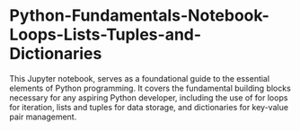 # Python-Fundamentals-Notebook-Loops-Lists-Tuples-and-Dictionaries
This Jupyter notebook, serves as a foundational guide to the essential elements of Python programming. It covers the fundamental building blocks necessary for any aspiring Python developer, including the use of for loops for iteration, lists and tuples for data storage, and dictionaries for key-value pair management.
